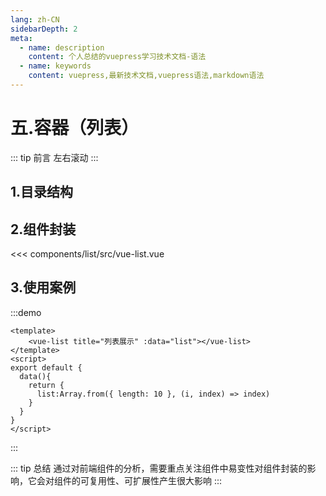 ```yaml
---
lang: zh-CN
sidebarDepth: 2
meta:
  - name: description
    content: 个人总结的vuepress学习技术文档-语法
  - name: keywords
    content: vuepress,最新技术文档,vuepress语法,markdown语法
---
```


# 五.容器（列表）

::: tip 前言
左右滚动
:::

## 1.目录结构

## 2.组件封装

<<< components/list/src/vue-list.vue

## 3.使用案例

:::demo

```vue
<template>
    <vue-list title="列表展示" :data="list"></vue-list>
</template>
<script>
export default {
  data(){
    return {
      list:Array.from({ length: 10 }, (i, index) => index)
    }
  }
}
</script>
```

:::

::: tip 总结
通过对前端组件的分析，需要重点关注组件中易变性对组件封装的影响，它会对组件的可复用性、可扩展性产生很大影响
:::
